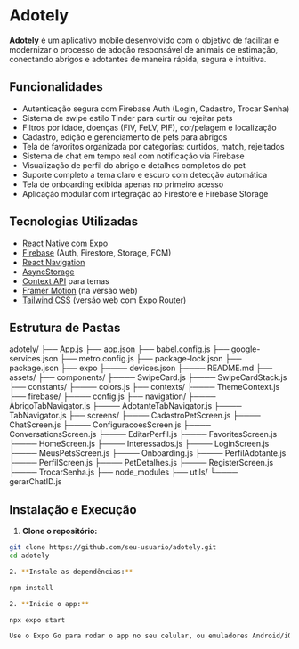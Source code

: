 # Adotely

**Adotely** é um aplicativo mobile desenvolvido com o objetivo de facilitar e modernizar o processo de adoção responsável de animais de estimação, conectando abrigos e adotantes de maneira rápida, segura e intuitiva.

## Funcionalidades

- Autenticação segura com Firebase Auth (Login, Cadastro, Trocar Senha)
- Sistema de swipe estilo Tinder para curtir ou rejeitar pets
- Filtros por idade, doenças (FIV, FeLV, PIF), cor/pelagem e localização
- Cadastro, edição e gerenciamento de pets para abrigos
- Tela de favoritos organizada por categorias: curtidos, match, rejeitados
- Sistema de chat em tempo real com notificação via Firebase
- Visualização de perfil do abrigo e detalhes completos do pet
- Suporte completo a tema claro e escuro com detecção automática
- Tela de onboarding exibida apenas no primeiro acesso
- Aplicação modular com integração ao Firestore e Firebase Storage

## Tecnologias Utilizadas

- [React Native](https://reactnative.dev/) com [Expo](https://expo.dev/)
- [Firebase](https://firebase.google.com/) (Auth, Firestore, Storage, FCM)
- [React Navigation](https://reactnavigation.org/)
- [AsyncStorage](https://react-native-async-storage.github.io/async-storage/)
- [Context API](https://reactjs.org/docs/context.html) para temas
- [Framer Motion](https://www.framer.com/motion/) (na versão web)
- [Tailwind CSS](https://tailwindcss.com/) (versão web com Expo Router)

## Estrutura de Pastas
adotely/
├── App.js
├── app.json
├── babel.config.js
├── google-services.json
├── metro.config.js
├── package-lock.json
├── package.json
├── expo
├──── devices.json
├──── README.md
├── assets/
├── components/
├──── SwipeCard.js
├──── SwipeCardStack.js
├── constants/
├──── colors.js
├── contexts/
├──── ThemeContext.js
├── firebase/
├──── config.js
├── navigation/
├──── AbrigoTabNavigator.js
├──── AdotanteTabNavigator.js
├──── TabNavigator.js
├── screens/
├──── CadastroPetScreen.js
├──── ChatScreen.js
├──── ConfiguracoesScreen.js
├──── ConversationsScreen.js
├──── EditarPerfil.js
├──── FavoritesScreen.js
├──── HomeScreen.js
├──── Interessados.js
├──── LoginScreen.js
├──── MeusPetsScreen.js
├──── Onboarding.js
├──── PerfilAdotante.js
├──── PerfilScreen.js
├──── PetDetalhes.js
├──── RegisterScreen.js
├──── TrocarSenha.js
├── node_modules
├── utils/
└──── gerarChatID.js

## Instalação e Execução

1. **Clone o repositório:**
```bash
git clone https://github.com/seu-usuario/adotely.git
cd adotely

2. **Instale as dependências:**

npm install

2. **Inicie o app:**

npx expo start

Use o Expo Go para rodar o app no seu celular, ou emuladores Android/iOS no computador
